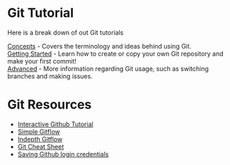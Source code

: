 # Git Tutorial

Here is a break down of out Git tutorials

[Concepts](concepts.md) - Covers the terminology and ideas behind using Git.  
[Getting Started](getting-started.md) - Learn how to create or copy your own Git repository and make your first commit!  
[Advanced](advanced.md) - More information regarding Git usage, such as switching branches and making issues. 

# Git Resources

- [Interactive Github Tutorial](https://www.codeschool.com/courses/try-git)
- [Simple Gitflow](https://guides.github.com/introduction/flow/)
- [Indepth Gitflow](https://www.atlassian.com/git/tutorials/comparing-workflows/gitflow-workflow/)
- [Git Cheat Sheet]( https://services.github.com/kit/downloads/github-git-cheat-sheet.pdf)
- [Saving Github login credentials]( https://help.github.com/articles/caching-your-github-password-in-git/)
